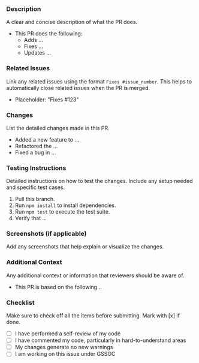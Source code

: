 ### Description
A clear and concise description of what the PR does.
- This PR does the following:
  - Adds ...
  - Fixes ...
  - Updates ...

### Related Issues
Link any related issues using the format `Fixes #issue_number`. 
This helps to automatically close related issues when the PR is merged.
- Placeholder: "Fixes #123"

### Changes
List the detailed changes made in this PR.
- Added a new feature to ...
- Refactored the ...
- Fixed a bug in ...

### Testing Instructions
Detailed instructions on how to test the changes. Include any setup needed and specific test cases.
1. Pull this branch.
2. Run `npm install` to install dependencies.
3. Run `npm test` to execute the test suite.
4. Verify that ...

### Screenshots (if applicable)
Add any screenshots that help explain or visualize the changes.

### Additional Context
Any additional context or information that reviewers should be aware of.
- This PR is based on the following...

### Checklist
Make sure to check off all the items before submitting. Mark with [x] if done.
- [ ] I have performed a self-review of my code
- [ ] I have commented my code, particularly in hard-to-understand areas
- [ ] My changes generate no new warnings
- [ ] I am working on this issue under GSSOC
